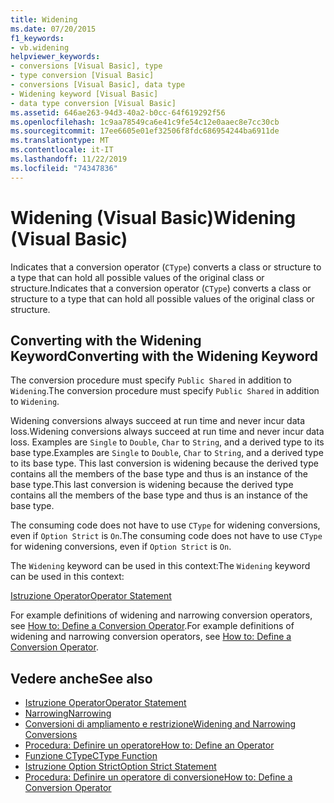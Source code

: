 ```yaml
---
title: Widening
ms.date: 07/20/2015
f1_keywords:
- vb.widening
helpviewer_keywords:
- conversions [Visual Basic], type
- type conversion [Visual Basic]
- conversions [Visual Basic], data type
- Widening keyword [Visual Basic]
- data type conversion [Visual Basic]
ms.assetid: 646ae263-94d3-40a2-b0cc-64f619292f56
ms.openlocfilehash: 1c9aa78549ca6e41c9fe54c12e0aaec8e7cc30cb
ms.sourcegitcommit: 17ee6605e01ef32506f8fdc686954244ba6911de
ms.translationtype: MT
ms.contentlocale: it-IT
ms.lasthandoff: 11/22/2019
ms.locfileid: "74347836"
---
```

# <a name="widening-visual-basic"></a><span data-ttu-id="4d7e3-102">Widening (Visual Basic)</span><span class="sxs-lookup"><span data-stu-id="4d7e3-102">Widening (Visual Basic)</span></span>
<span data-ttu-id="4d7e3-103">Indicates that a conversion operator (`CType`) converts a class or structure to a type that can hold all possible values of the original class or structure.</span><span class="sxs-lookup"><span data-stu-id="4d7e3-103">Indicates that a conversion operator (`CType`) converts a class or structure to a type that can hold all possible values of the original class or structure.</span></span>  
  
## <a name="converting-with-the-widening-keyword"></a><span data-ttu-id="4d7e3-104">Converting with the Widening Keyword</span><span class="sxs-lookup"><span data-stu-id="4d7e3-104">Converting with the Widening Keyword</span></span>  
 <span data-ttu-id="4d7e3-105">The conversion procedure must specify `Public Shared` in addition to `Widening`.</span><span class="sxs-lookup"><span data-stu-id="4d7e3-105">The conversion procedure must specify `Public Shared` in addition to `Widening`.</span></span>  
  
 <span data-ttu-id="4d7e3-106">Widening conversions always succeed at run time and never incur data loss.</span><span class="sxs-lookup"><span data-stu-id="4d7e3-106">Widening conversions always succeed at run time and never incur data loss.</span></span> <span data-ttu-id="4d7e3-107">Examples are `Single` to `Double`, `Char` to `String`, and a derived type to its base type.</span><span class="sxs-lookup"><span data-stu-id="4d7e3-107">Examples are `Single` to `Double`, `Char` to `String`, and a derived type to its base type.</span></span> <span data-ttu-id="4d7e3-108">This last conversion is widening because the derived type contains all the members of the base type and thus is an instance of the base type.</span><span class="sxs-lookup"><span data-stu-id="4d7e3-108">This last conversion is widening because the derived type contains all the members of the base type and thus is an instance of the base type.</span></span>  
  
 <span data-ttu-id="4d7e3-109">The consuming code does not have to use `CType` for widening conversions, even if `Option Strict` is `On`.</span><span class="sxs-lookup"><span data-stu-id="4d7e3-109">The consuming code does not have to use `CType` for widening conversions, even if `Option Strict` is `On`.</span></span>  
  
 <span data-ttu-id="4d7e3-110">The `Widening` keyword can be used in this context:</span><span class="sxs-lookup"><span data-stu-id="4d7e3-110">The `Widening` keyword can be used in this context:</span></span>  
  
 [<span data-ttu-id="4d7e3-111">Istruzione Operator</span><span class="sxs-lookup"><span data-stu-id="4d7e3-111">Operator Statement</span></span>](../../../visual-basic/language-reference/statements/operator-statement.md)  
  
 <span data-ttu-id="4d7e3-112">For example definitions of widening and narrowing conversion operators, see [How to: Define a Conversion Operator](../../../visual-basic/programming-guide/language-features/procedures/how-to-define-a-conversion-operator.md).</span><span class="sxs-lookup"><span data-stu-id="4d7e3-112">For example definitions of widening and narrowing conversion operators, see [How to: Define a Conversion Operator](../../../visual-basic/programming-guide/language-features/procedures/how-to-define-a-conversion-operator.md).</span></span>  
  
## <a name="see-also"></a><span data-ttu-id="4d7e3-113">Vedere anche</span><span class="sxs-lookup"><span data-stu-id="4d7e3-113">See also</span></span>

- [<span data-ttu-id="4d7e3-114">Istruzione Operator</span><span class="sxs-lookup"><span data-stu-id="4d7e3-114">Operator Statement</span></span>](../../../visual-basic/language-reference/statements/operator-statement.md)
- [<span data-ttu-id="4d7e3-115">Narrowing</span><span class="sxs-lookup"><span data-stu-id="4d7e3-115">Narrowing</span></span>](../../../visual-basic/language-reference/modifiers/narrowing.md)
- [<span data-ttu-id="4d7e3-116">Conversioni di ampliamento e restrizione</span><span class="sxs-lookup"><span data-stu-id="4d7e3-116">Widening and Narrowing Conversions</span></span>](../../../visual-basic/programming-guide/language-features/data-types/widening-and-narrowing-conversions.md)
- [<span data-ttu-id="4d7e3-117">Procedura: Definire un operatore</span><span class="sxs-lookup"><span data-stu-id="4d7e3-117">How to: Define an Operator</span></span>](../../../visual-basic/programming-guide/language-features/procedures/how-to-define-an-operator.md)
- [<span data-ttu-id="4d7e3-118">Funzione CType</span><span class="sxs-lookup"><span data-stu-id="4d7e3-118">CType Function</span></span>](../../../visual-basic/language-reference/functions/ctype-function.md)
- [<span data-ttu-id="4d7e3-119">Istruzione Option Strict</span><span class="sxs-lookup"><span data-stu-id="4d7e3-119">Option Strict Statement</span></span>](../../../visual-basic/language-reference/statements/option-strict-statement.md)
- [<span data-ttu-id="4d7e3-120">Procedura: Definire un operatore di conversione</span><span class="sxs-lookup"><span data-stu-id="4d7e3-120">How to: Define a Conversion Operator</span></span>](../../../visual-basic/programming-guide/language-features/procedures/how-to-define-a-conversion-operator.md)
